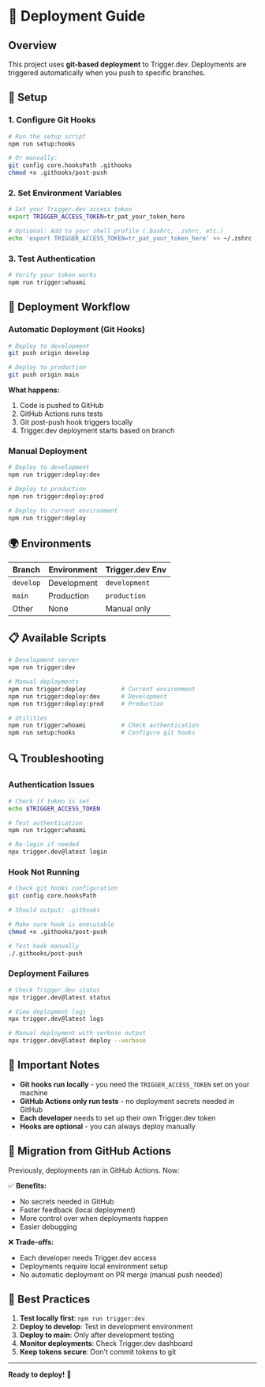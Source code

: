 # 🚀 Deployment Guide

## Overview

This project uses **git-based deployment** to Trigger.dev. Deployments are triggered automatically when you push to specific branches.

## 🔧 Setup

### 1. Configure Git Hooks

```bash
# Run the setup script
npm run setup:hooks

# Or manually:
git config core.hooksPath .githooks
chmod +x .githooks/post-push
```

### 2. Set Environment Variables

```bash
# Set your Trigger.dev access token
export TRIGGER_ACCESS_TOKEN=tr_pat_your_token_here

# Optional: Add to your shell profile (.bashrc, .zshrc, etc.)
echo 'export TRIGGER_ACCESS_TOKEN=tr_pat_your_token_here' >> ~/.zshrc
```

### 3. Test Authentication

```bash
# Verify your token works
npm run trigger:whoami
```

## 🌟 Deployment Workflow

### Automatic Deployment (Git Hooks)

```bash
# Deploy to development
git push origin develop

# Deploy to production
git push origin main
```

**What happens:**

1. Code is pushed to GitHub
2. GitHub Actions runs tests
3. Git post-push hook triggers locally
4. Trigger.dev deployment starts based on branch

### Manual Deployment

```bash
# Deploy to development
npm run trigger:deploy:dev

# Deploy to production
npm run trigger:deploy:prod

# Deploy to current environment
npm run trigger:deploy
```

## 🌍 Environments

| Branch    | Environment | Trigger.dev Env |
| --------- | ----------- | --------------- |
| `develop` | Development | `development`   |
| `main`    | Production  | `production`    |
| Other     | None        | Manual only     |

## 📋 Available Scripts

```bash
# Development server
npm run trigger:dev

# Manual deployments
npm run trigger:deploy          # Current environment
npm run trigger:deploy:dev      # Development
npm run trigger:deploy:prod     # Production

# Utilities
npm run trigger:whoami          # Check authentication
npm run setup:hooks             # Configure git hooks
```

## 🔍 Troubleshooting

### Authentication Issues

```bash
# Check if token is set
echo $TRIGGER_ACCESS_TOKEN

# Test authentication
npm run trigger:whoami

# Re-login if needed
npx trigger.dev@latest login
```

### Hook Not Running

```bash
# Check git hooks configuration
git config core.hooksPath

# Should output: .githooks

# Make sure hook is executable
chmod +x .githooks/post-push

# Test hook manually
./.githooks/post-push
```

### Deployment Failures

```bash
# Check Trigger.dev status
npx trigger.dev@latest status

# View deployment logs
npx trigger.dev@latest logs

# Manual deployment with verbose output
npx trigger.dev@latest deploy --verbose
```

## 🚨 Important Notes

- **Git hooks run locally** - you need the `TRIGGER_ACCESS_TOKEN` set on your machine
- **GitHub Actions only run tests** - no deployment secrets needed in GitHub
- **Each developer** needs to set up their own Trigger.dev token
- **Hooks are optional** - you can always deploy manually

## 🔄 Migration from GitHub Actions

Previously, deployments ran in GitHub Actions. Now:

✅ **Benefits:**

- No secrets needed in GitHub
- Faster feedback (local deployment)
- More control over when deployments happen
- Easier debugging

❌ **Trade-offs:**

- Each developer needs Trigger.dev access
- Deployments require local environment setup
- No automatic deployment on PR merge (manual push needed)

## 🎯 Best Practices

1. **Test locally first**: `npm run trigger:dev`
2. **Deploy to develop**: Test in development environment
3. **Deploy to main**: Only after development testing
4. **Monitor deployments**: Check Trigger.dev dashboard
5. **Keep tokens secure**: Don't commit tokens to git

---

**Ready to deploy!** 🚀
